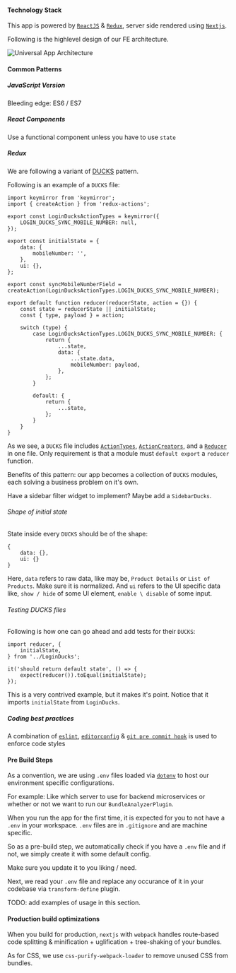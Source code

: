 #### Technology Stack
This app is powered by [`ReactJS`](https://reactjs.org/) & [`Redux`](https://redux.js.org/), server side rendered using [`Nextjs`](https://nextjs.org/). 

Following is the highlevel design of our FE architecture.


![Universal App Architecture](https://res.cloudinary.com/dlyrm3x28/image/upload/v1537765502/ssr-app-architecture.jpg)

#### Common Patterns

##### JavaScript Version
Bleeding edge: ES6 / ES7

##### React Components
Use a functional component unless you have to use `state`

##### Redux
We are following a variant of [DUCKS](https://github.com/erikras/ducks-modular-redux) pattern.

Following is an example of a `DUCKS` file:

```
import keymirror from 'keymirror';
import { createAction } from 'redux-actions';

export const LoginDucksActionTypes = keymirror({
    LOGIN_DUCKS_SYNC_MOBILE_NUMBER: null,
});

export const initialState = {
    data: {
        mobileNumber: '',
    },
    ui: {},
};

export const syncMobileNumberField = createAction(LoginDucksActionTypes.LOGIN_DUCKS_SYNC_MOBILE_NUMBER);

export default function reducer(reducerState, action = {}) {
    const state = reducerState || initialState;
    const { type, payload } = action;

    switch (type) {
        case LoginDucksActionTypes.LOGIN_DUCKS_SYNC_MOBILE_NUMBER: {
            return {
                ...state,
                data: {
                    ...state.data,
                    mobileNumber: payload,
                },
            };
        }

        default: {
            return {
                ...state,
            };
        }
    }
}

```
As we see, a `DUCKS` file includes 
[`ActionTypes`](https://redux.js.org/basics/actions), 
[`ActionCreators`](https://redux.js.org/basics/actions), and a 
[`Reducer`](https://redux.js.org/basics/reducers) in one file. Only requirement is that a module must `default export` a `reducer` function.

Benefits of this pattern: our app becomes a collection of `DUCKS` modules, each solving a business problem on it's own.

Have a sidebar filter widget to implement? Maybe add a `SidebarDucks`.

###### Shape of initial state
State inside every `DUCKS` should be of the shape:
```
{
    data: {},
    ui: {}
}
```
Here, `data` refers to raw data, like may be, `Product Details` or `List of Products`. Make sure it is normalized.
And `ui` refers to the UI specific data like, `show / hide` of some UI element, `enable \ disable` of some input.


###### Testing DUCKS files

Following is how one can go ahead and add tests for their `DUCKS`:

```
import reducer, {
    initialState,
} from '../LoginDucks';

it('should return default state', () => {
    expect(reducer()).toEqual(initialState);
});
```
This is a very contrived example, but it makes it's point. Notice that it imports `initialState` from `LoginDucks`.

##### Coding best practices

A combination of [`eslint`](https://eslint.org/), [`editorconfig`](https://editorconfig.org/) & [`git pre commit hook`](https://git-scm.com/docs/githooks#_pre_commit) is used to enforce code styles

#### Pre Build Steps
As a convention, we are using `.env` files loaded via [`dotenv`](https://github.com/motdotla/dotenv) to host our environment specific configurations.

For example: Like which server to use for backend microservices or whether or not we want to run our `BundleAnalyzerPlugin`.

When you run the app for the first time, it is expected for you to not have a `.env` in your workspace. `.env` files are in `.gitignore` and are machine specific.

So as a pre-build step, we automatically check if you have a `.env` file and if not, we simply create it with some default config.

Make sure you update it to you liking / need.

Next, we read your `.env` file and replace any occurance of it in your codebase via `transform-define` plugin.

TODO: add examples of usage in this section.

#### Production build optimizations

When you build for production, `nextjs` with `webpack` handles route-based code splitting & minification + uglification + tree-shaking of your bundles.

As for CSS, we use `css-purify-webpack-loader` to remove unused CSS from bundles.
